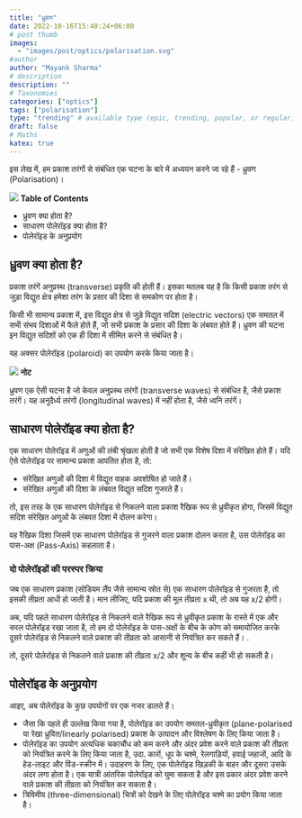 ```yaml
---
title: "ध्रुवण"
date: 2022-10-16T15:40:24+06:00
# post thumb
images:
  - "images/post/optics/polarisation.svg"
#author
author: "Mayank Sharma"
# description
description: ""
# Taxonomies
categories: ["optics"]
tags: ["polarisation"]
type: "trending" # available type (epic, trending, popular, or regular)
draft: false
# Maths
katex: true
---
```


इस लेख में, हम प्रकाश तरंगों से संबंधित एक घटना के बारे में अध्ययन करने जा रहे हैं - ध्रुवण (Polarisation)।

<div class="toc-mak">
<img src="../../../images/pencil.png">
<b>Table of Contents</b>
<ul>
<li>ध्रुवण क्या होता है?</li>
<li>साधारण पोलेरॉइड क्या होता है?</li>
<li>पोलेरॉइड के अनुप्रयोग</li>
</ul>
</div>

## ध्रुवण क्या होता है?

प्रकाश तरंगें अनुप्रस्थ (transverse) प्रकृति की होती हैं। इसका मतलब यह है कि किसी प्रकाश तरंग से जुड़ा विद्युत क्षेत्र हमेशा तरंग के प्रसार की दिशा से समकोण पर होता है।

किसी भी सामान्य प्रकाश में, इस विद्युत क्षेत्र से जुड़े विद्युत सदिश (electric vectors) एक समतल में सभी संभव दिशाओं में फैले होते हैं, जो सभी प्रकाश के प्रसार की दिशा के लंबवत होते हैं। ध्रुवण की घटना इन विद्युत सदिशों को एक ही दिशा में सीमित करने से संबंधित है।

यह अक्सर पोलेरॉइड (polaroid) का उपयोग करके किया जाता है।

<div class="toc-mak">
  <img src="../../../images/pencil.png">
  <b>नोट</b><br>

ध्रुवण एक ऐसी घटना है जो केवल अनुप्रस्थ तरंगों (transverse waves) से संबंधित है, जैसे प्रकाश तरंगें। यह अनुदैर्ध्य तरंगों (longitudinal waves) में नहीं होता है, जैसे ध्वनि तरंगें।
</div>


## साधारण पोलेरॉइड क्या होता है?

एक साधारण पोलेरॉइड में अणुओं की लंबी श्रृंखला होती है जो सभी एक विशेष दिशा में संरेखित होते हैं। यदि ऐसे पोलेरॉइड पर सामान्य प्रकाश आपतित होता है, तो:
* संरेखित अणुओं की दिशा में विद्युत वाहक अवशोषित हो जाते हैं।
* संरेखित अणुओं की दिशा के लंबवत विद्युत सदिश गुजरते हैं।

तो, इस तरह के एक साधारण पोलेरॉइड से निकलने वाला प्रकाश रैखिक रूप से ध्रुवीकृत होगा, जिसमें विद्युत सदिश संरेखित अणुओं के लंबवत दिशा में दोलन करेगा।

वह रैखिक दिशा जिसमें एक साधारण पोलेरॉइड से गुजरने वाला प्रकाश दोलन करता है, उस पोलेरॉइड का पास-अक्ष (Pass-Axis) कहलाता है।

### दो पोलेरॉइडों की परस्पर क्रिया

जब एक साधारण प्रकाश (सोडियम लैंप जैसे सामान्य स्रोत से) एक साधारण पोलेरॉइड से गुजरता है, तो इसकी तीव्रता आधी हो जाती है। मान लीजिए, यदि प्रकाश की मूल तीव्रता x थी, तो अब यह x/2 होगी।

अब, यदि पहले साधारण पोलेरॉइड से निकलने वाले रैखिक रूप से ध्रुवीकृत प्रकाश के रास्ते में एक और सरल पोलेरॉइड रखा जाता है, तो हम दो पोलेरॉइड के पास-अक्षों के बीच के कोण को समायोजित करके दूसरे पोलेरॉइड से निकलने वाले प्रकाश की तीव्रता को आसानी से नियंत्रित कर सकते हैं। .

तो, दूसरे पोलेरॉइड से निकलने वाले प्रकाश की तीव्रता x/2 और शून्य के बीच कहीं भी हो सकती है।


## पोलेरॉइड के अनुप्रयोग

आइए, अब पोलेरॉइड के कुछ उपयोगों पर एक नजर डालते हैं।
* जैसा कि पहले ही उल्लेख किया गया है, पोलेरॉइड का उपयोग समतल-ध्रुवीकृत (plane-polarised या रेखा ध्रुवित/linearly polarised) प्रकाश के उत्पादन और विश्लेषण के लिए किया जाता है।
* पोलेरॉइड का उपयोग अत्यधिक चकाचौंध को कम करने और अंदर प्रवेश करने वाले प्रकाश की तीव्रता को नियंत्रित करने के लिए किया जाता है, उदा. कारों, धूप के चश्मे, रेलगाड़ियों, हवाई जहाजों, आदि के हेड-लाइट और विंड-स्क्रीन में। उदाहरण के लिए, एक पोलेरॉइड खिड़की के बाहर और दूसरा उसके अंदर लगा होता है। एक यात्री आंतरिक पोलेरॉइड को घुमा सकता है और इस प्रकार अंदर प्रवेश करने वाले प्रकाश की तीव्रता को नियंत्रित कर सकता है।
* त्रिविमीय (three-dimensional) चित्रों को देखने के लिए पोलेरॉइड चश्मे का प्रयोग किया जाता है।

